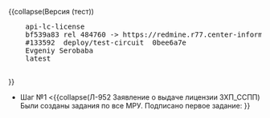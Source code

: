 <!-- #region(collapsed) [NAME] -->
{{collapse(Версия (тест))
<pre>
    api-lc-license
    bf539a83 rel 484760 -> https://redmine.r77.center-inform.ru/issues/484760#note-13
    #133592  deploy/test-circuit  0bee6a7e 
    Evgeniy Serobaba
    latest

</pre>
}}
<!-- #endregion --> 
<!-- #region(collapsed) [NAME] -->
* Шаг №1
<{{collapse(Л-952 Заявление о выдаче лицензии ЗХП_ССПП)
Были созданы задания по все МРУ.
Подписано первое задание:
}}